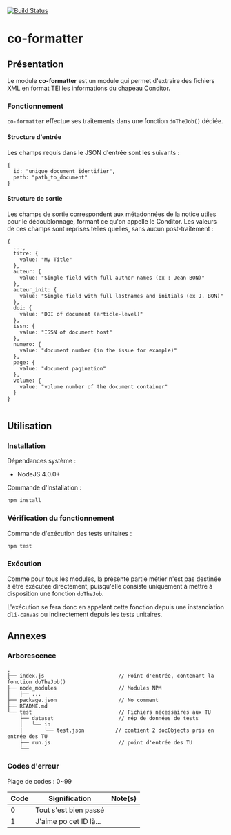 [![Build Status](https://travis-ci.org/conditor-project/co-formatter.svg?branch=master)](https://travis-ci.org/conditor-project/co-formatter)

co-formatter
===============

## Présentation ##

Le module **co-formatter** est un module qui permet d'extraire des fichiers XML en format TEI les informations du chapeau Conditor.

### Fonctionnement ###

`co-formatter` effectue ses traitements dans une fonction `doTheJob()` dédiée.

#### Structure d'entrée

Les champs requis dans le JSON d'entrée sont les suivants :

```
{
  id: "unique_document_identifier",
  path: "path_to_document"
}
```

#### Structure de sortie 

Les champs de sortie correspondent aux métadonnées de la notice utiles pour le dédoublonnage, formant ce qu'on appelle le Conditor. Les valeurs de ces champs sont reprises telles quelles, sans aucun post-traitement :

```
{
  ...,
  titre: {
    value: "My Title"  
  },
  auteur: {
    value: "Single field with full author names (ex : Jean BON)"
  },
  auteur_init: {
    value: "Single field with full lastnames and initials (ex J. BON)"
  },
  doi: {
    value: "DOI of document (article-level)"
  },
  issn: {
    value: "ISSN of document host"
  },
  numero: {
    value: "document number (in the issue for example)"
  },
  page: {
    value: "document pagination"
  },
  volume: {
    value: "volume number of the document container"
  }
}
  
```



## Utilisation ##

### Installation ###

Dépendances système :
  * NodeJS 4.0.0+

Commande d'Installation :
```bash
npm install
```

### Vérification du fonctionnement ###
Commande d'exécution des tests unitaires :
```bash
npm test
```

### Exécution ###

Comme pour tous les modules, la présente partie métier n'est pas destinée à être exécutée directement, puisqu'elle consiste uniquement à mettre à disposition une fonction `doTheJob`.

L'exécution se fera donc en appelant cette fonction depuis une instanciation d`li-canvas` ou indirectement depuis les tests unitaires.

## Annexes ##

### Arborescence ###

```
.
├── index.js                        // Point d'entrée, contenant la fonction doTheJob()
├── node_modules                    // Modules NPM
│   ├── ...
├── package.json                    // No comment
├── README.md
└── test                            // Fichiers nécessaires aux TU
    ├── dataset                     // rép de données de tests
    │   └── in
    |       └── test.json          // contient 2 docObjects pris en entrée des TU
    ├── run.js                      // point d'entrée des TU
    └──
```

### Codes d'erreur ###

Plage de codes : 0~99

| Code | Signification           | Note(s) |
| ---- | ----------------------- | ------- |
| 0    | Tout s'est bien passé   |         |
| 1    | J\'aime po cet ID là... |         |
